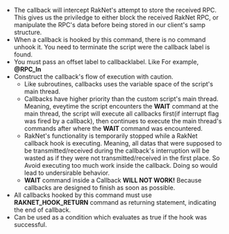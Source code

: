 * The callback will intercept RakNet's attempt to store the received RPC. This gives us the priviledge to either block the received RakNet RPC, or manipulate the RPC's data before being stored in our client's samp structure.
* When a callback is hooked by this command, there is no command unhook it. You need to terminate the script were the callback label is found.
* You must pass an offset label to callbacklabel. Like For example, **@RPC_In**
* Construct the callback's flow of execution with caution.
  * Like subroutines, callbacks uses the variable space of the script's main thread.
  * Callbacks have higher priority than the custom script's main thread. Meaning, eveytime the script encounters the **WAIT** command at the main thread, the script will execute all callbacks first(if interrupt flag was fired by a callback), then continues to execute the main thread's commands after where the **WAIT** command was encountered.
  * RakNet's functionality is temporarily stopped while a RakNet callback hook is executing. Meaning, all datas that were supposed to be transmitted/received during the callback's interruption will be wasted as if they were not transmitted/received in the first place. So Avoid executing too much work inside the callback. Doing so would lead to undersirable behavior.
  * **WAIT** command inside a Callback **WILL NOT WORK!** Because callbacks are designed to finish as soon as possible.
* All callbacks hooked by this command must use **RAKNET_HOOK_RETURN** command as returning statement, indicating the end of callback.
* Can be used as a condition which evaluates as true if the hook was successful.